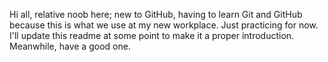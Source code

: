 Hi all, relative noob here; new to GitHub, having to learn Git and GitHub because this is what we use at my new workplace. Just practicing for now. I'll update this readme at some point to make it a proper introduction. Meanwhile, have a good one.
